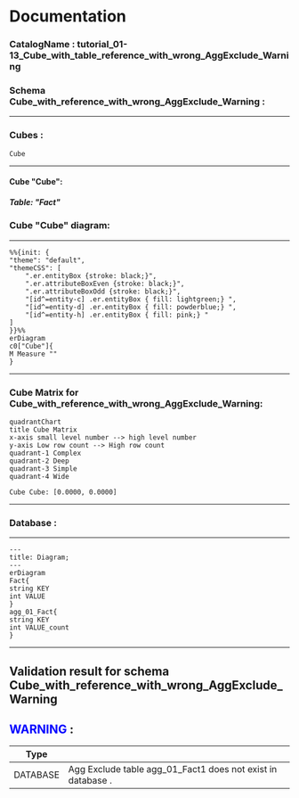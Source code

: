 # Documentation
### CatalogName : tutorial_01-13_Cube_with_table_reference_with_wrong_AggExclude_Warning
### Schema Cube_with_reference_with_wrong_AggExclude_Warning : 
---
### Cubes :

    Cube

---
#### Cube "Cube":

    

##### Table: "Fact"

### Cube "Cube" diagram:

---

```mermaid
%%{init: {
"theme": "default",
"themeCSS": [
    ".er.entityBox {stroke: black;}",
    ".er.attributeBoxEven {stroke: black;}",
    ".er.attributeBoxOdd {stroke: black;}",
    "[id^=entity-c] .er.entityBox { fill: lightgreen;} ",
    "[id^=entity-d] .er.entityBox { fill: powderblue;} ",
    "[id^=entity-h] .er.entityBox { fill: pink;} "
]
}}%%
erDiagram
c0["Cube"]{
M Measure ""
}
```
---
### Cube Matrix for Cube_with_reference_with_wrong_AggExclude_Warning:
```mermaid
quadrantChart
title Cube Matrix
x-axis small level number --> high level number
y-axis Low row count --> High row count
quadrant-1 Complex
quadrant-2 Deep
quadrant-3 Simple
quadrant-4 Wide

Cube Cube: [0.0000, 0.0000]
```
---
### Database :
---
```mermaid
---
title: Diagram;
---
erDiagram
Fact{
string KEY
int VALUE
}
agg_01_Fact{
string KEY
int VALUE_count
}

```
---
## Validation result for schema Cube_with_reference_with_wrong_AggExclude_Warning
## <span style='color: blue;'>WARNING</span> : 
|Type|   |
|----|---|
|DATABASE|Agg Exclude table agg_01_Fact1 does not exist in database .|

